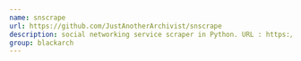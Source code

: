 ```yaml
---
name: snscrape
url: https://github.com/JustAnotherArchivist/snscrape
description: social networking service scraper in Python. URL : https://github.com/JustAnotherArchivist/snscrape Groups : blackarch blackarch-recon blackarch-social
group: blackarch
---
```

